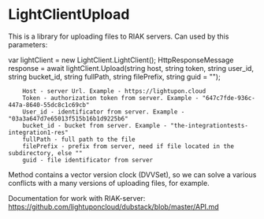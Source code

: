 # LightClientUpload

This is a library for uploading files to RIAK servers. Can used by this parameters:

var lightClient = new LightClient.LightClient();
HttpResponseMessage response = await lightClient.Upload(string host, string token, string user_id, string bucket_id, string fullPath, string filePrefix, string guid = "");

        Host - server Url. Example - https://lightupon.cloud
        Token - authorization token from server. Example - "647c7fde-936c-447a-8640-55dc8c1c69cb"
        User_id - identificator from server. Example - "03a3a647d7e65013f515b16b1d9225b6"
        bucket_id - bucket from server. Example - "the-integrationtests-integration1-res"
        fullPath - full path to the file
        filePrefix - prefix from server, need if file located in the subdirectory, else ""
        guid - file identificator from server
        
Method contains a vector version clock (DVVSet), so we can solve a various conflicts with a many versions of uploading files, for example.

Documentation for work with RIAK-server:
https://github.com/lightuponcloud/dubstack/blob/master/API.md

